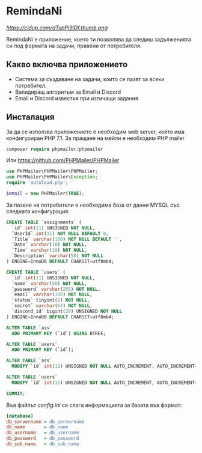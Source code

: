 # RemindaNi

*https://cldup.com/dTxpPi9lDf.thumb.png*

RemindaNi е приложение, което ти позволява да следиш
задълженията си под формата на задачи, правени от потребителя.

## Какво включва приложението

- Система за създаване на задачи, които се пазят за всеки потребител.
- Валидиращ алгоритъм за Email и Discord
- Email и Discord известия при изтичащи задания


## Инсталация

За да се използва приложението е необходим web server, който
има конфигуриран PHP 7.1.
За пращане на мейли е необходим PHP mailer

```php
composer require phpmailer/phpmailer
```
Или
https://github.com/PHPMailer/PHPMailer
```php
use PHPMailer\PHPMailer\PHPMailer;
use PHPMailer\PHPMailer\Exception;
require 'autoload.php';

$email = new PHPMailer(TRUE);
```

За пазене на потребители е необходима база от данни MYSQL
със следната конфигурация:
```sql
CREATE TABLE `assignments` (
  `id` int(11) UNSIGNED NOT NULL,
  `UserId` int(11) NOT NULL DEFAULT 0,
  `Title` varchar(100) NOT NULL DEFAULT '',
  `Date` varchar(10) NOT NULL,
  `Time` varchar(10) NOT NULL,
  `Description` varchar(50) NOT NULL
) ENGINE=InnoDB DEFAULT CHARSET=utf8mb4;

CREATE TABLE `users` (
  `id` int(11) UNSIGNED NOT NULL,
  `name` varchar(50) NOT NULL,
  `password` varchar(255) NOT NULL,
  `email` varchar(100) NOT NULL,
  `status` tinyint(1) NOT NULL,
  `secret` varchar(64) NOT NULL,
  `discord_id` bigint(20) UNSIGNED NOT NULL
) ENGINE=InnoDB DEFAULT CHARSET=utf8mb4;

ALTER TABLE `ass`
  ADD PRIMARY KEY (`id`) USING BTREE;

ALTER TABLE `users`
  ADD PRIMARY KEY (`id`);

ALTER TABLE `ass`
  MODIFY `id` int(11) UNSIGNED NOT NULL AUTO_INCREMENT, AUTO_INCREMENT=1;

ALTER TABLE `users`
  MODIFY `id` int(11) UNSIGNED NOT NULL AUTO_INCREMENT, AUTO_INCREMENT=1;

COMMIT;
```
Във файлът *config.ini* се слага информацията за базата във формат:
```ini
[database]
db_servername = db_servername
db_name       = db_name
db_username   = db_username
db_password   = db_password
db_sub_name   = db_sub_name

```
[//]: # (These are reference links used in the body of this note and get stripped out when the markdown processor does its job. There is no need to format nicely because it shouldn't be seen. Thanks SO - http://stackoverflow.com/questions/4823468/store-comments-in-markdown-syntax)

   [dill]: <https://github.com/joemccann/dillinger>
   [git-repo-url]: <https://github.com/joemccann/dillinger.git>
   [john gruber]: <http://daringfireball.net>
   [df1]: <http://daringfireball.net/projects/markdown/>
   [markdown-it]: <https://github.com/markdown-it/markdown-it>
   [Ace Editor]: <http://ace.ajax.org>
   [node.js]: <http://nodejs.org>
   [Twitter Bootstrap]: <http://twitter.github.com/bootstrap/>
   [jQuery]: <http://jquery.com>
   [@tjholowaychuk]: <http://twitter.com/tjholowaychuk>
   [express]: <http://expressjs.com>
   [AngularJS]: <http://angularjs.org>
   [Gulp]: <http://gulpjs.com>

   [PlDb]: <https://github.com/joemccann/dillinger/tree/master/plugins/dropbox/README.md>
   [PlGh]: <https://github.com/joemccann/dillinger/tree/master/plugins/github/README.md>
   [PlGd]: <https://github.com/joemccann/dillinger/tree/master/plugins/googledrive/README.md>
   [PlOd]: <https://github.com/joemccann/dillinger/tree/master/plugins/onedrive/README.md>
   [PlMe]: <https://github.com/joemccann/dillinger/tree/master/plugins/medium/README.md>
   [PlGa]: <https://github.com/RahulHP/dillinger/blob/master/plugins/googleanalytics/README.md>
